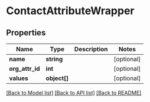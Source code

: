 # ContactAttributeWrapper

## Properties
Name | Type | Description | Notes
------------ | ------------- | ------------- | -------------
**name** | **string** |  | [optional] 
**org_attr_id** | **int** |  | [optional] 
**values** | **object[]** |  | [optional] 

[[Back to Model list]](../README.md#documentation-for-models) [[Back to API list]](../README.md#documentation-for-api-endpoints) [[Back to README]](../README.md)


